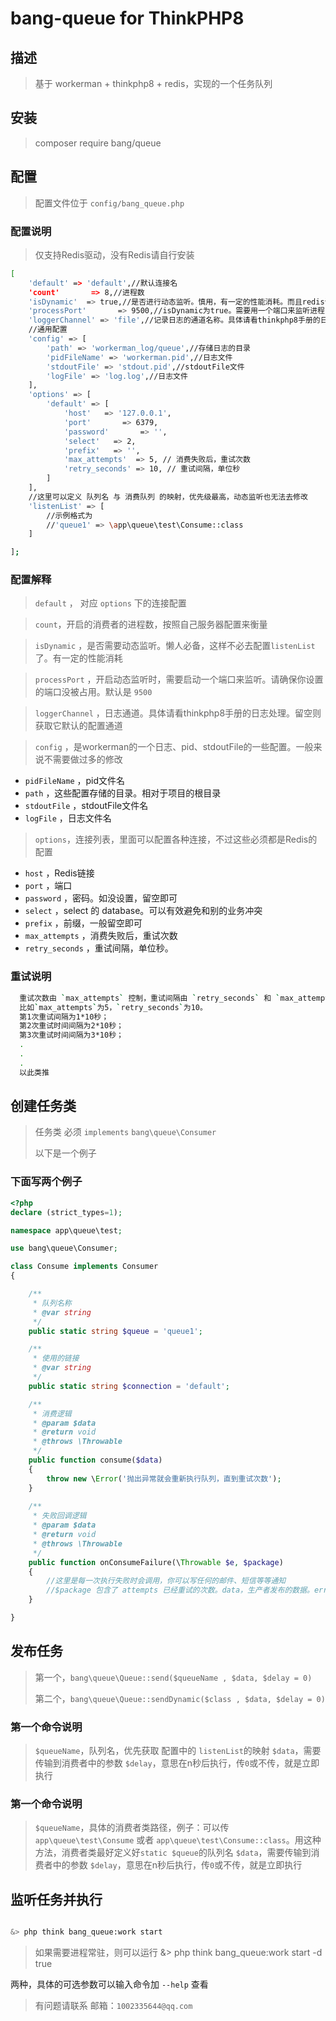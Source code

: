 # bang-queue for ThinkPHP8

## 描述

> 基于 workerman + thinkphp8 + redis，实现的一个任务队列

## 安装

> composer require bang/queue

## 配置

> 配置文件位于 `config/bang_queue.php`

### 配置说明
> 仅支持Redis驱动，没有Redis请自行安装

```bash
[
    'default' => 'default',//默认连接名
    'count'       => 8,//进程数
    'isDynamic'  => true,//是否进行动态监听。慎用，有一定的性能消耗。而且redis请做好持久化
    'processPort'       => 9500,//isDynamic为true。需要用一个端口来监听进程
    'loggerChannel' => 'file',//记录日志的通道名称。具体请看thinkphp8手册的日志处理
    //通用配置
    'config' => [
        'path' => 'workerman_log/queue',//存储日志的目录
        'pidFileName' => 'workerman.pid',//日志文件
        'stdoutFile' => 'stdout.pid',//stdoutFile文件
        'logFile' => 'log.log',//日志文件
    ],
    'options' => [
        'default' => [
            'host'   => '127.0.0.1',
            'port'       => 6379,
            'password'       => '',
            'select'   => 2,
            'prefix'   => '',
            'max_attempts'  => 5, // 消费失败后，重试次数
            'retry_seconds' => 10, // 重试间隔，单位秒
        ]
    ],
    //这里可以定义 队列名 与 消费队列 的映射，优先级最高，动态监听也无法去修改
    'listenList' => [
        //示例格式为
        //'queue1' => \app\queue\test\Consume::class
    ]

];
```

### 配置解释
> `default` ， 对应 `options` 下的连接配置

> `count`，开启的消费者的进程数，按照自己服务器配置来衡量

> `isDynamic` ，是否需要动态监听。懒人必备，这样不必去配置`listenList`了。有一定的性能消耗

> `processPort` ，开启动态监听时，需要启动一个端口来监听。请确保你设置的端口没被占用。默认是 `9500`

> `loggerChannel` ，日志通道。具体请看thinkphp8手册的日志处理。留空则获取它默认的配置通道

> `config` ，是workerman的一个日志、pid、stdoutFile的一些配置。一般来说不需要做过多的修改
* `pidFileName` ，pid文件名
* `path` ，这些配置存储的目录。相对于项目的根目录
* `stdoutFile` ，stdoutFile文件名
* `logFile` ，日志文件名

> `options`，连接列表，里面可以配置各种连接，不过这些必须都是Redis的配置
* `host` ，Redis链接
* `port` ，端口
* `password` ，密码。如没设置，留空即可
* `select` ，select 的 database。可以有效避免和别的业务冲突
* `prefix` ，前缀，一般留空即可
* `max_attempts` ，消费失败后，重试次数
* `retry_seconds` ，重试间隔，单位秒。


### 重试说明
```bash
  重试次数由 `max_attempts` 控制，重试间隔由 `retry_seconds` 和 `max_attempts` 共同控制。
  比如`max_attempts`为5，`retry_seconds`为10。
  第1次重试间隔为1*10秒；
  第2次重试时间间隔为2*10秒；
  第3次重试时间间隔为3*10秒；
  .
  .
  .
  以此类推
```


## 创建任务类
> 任务类 必须 `implements` `bang\queue\Consumer`
> 
> 以下是一个例子


### 下面写两个例子

```php
<?php
declare (strict_types=1);

namespace app\queue\test;

use bang\queue\Consumer;

class Consume implements Consumer
{

    /**
     * 队列名称
     * @var string
     */
    public static string $queue = 'queue1';

    /**
     * 使用的链接
     * @var string
     */
    public static string $connection = 'default';

    /**
     * 消费逻辑
     * @param $data
     * @return void
     * @throws \Throwable
     */
    public function consume($data)
    {
        throw new \Error('抛出异常就会重新执行队列，直到重试次数');
    }
    
    /**
     * 失败回调逻辑
     * @param $data
     * @return void
     * @throws \Throwable
     */
    public function onConsumeFailure(\Throwable $e, $package)
    {
        //这里是每一次执行失败时会调用，你可以写任何的邮件、短信等等通知
        //$package 包含了 attempts 已经重试的次数。data，生产者发布的数据。error，是错误信息。
    }

}

```



## 发布任务
> 第一个，`bang\queue\Queue::send($queueName , $data, $delay = 0)`
> 
> 第二个，`bang\queue\Queue::sendDynamic($class , $data, $delay = 0)`

### 第一个命令说明
> `$queueName`，队列名，优先获取 配置中的 `listenList`的映射
> `$data`，需要传输到消费者中的参数
> `$delay`，意思在n秒后执行，传`0`或不传，就是立即执行

### 第一个命令说明
> `$queueName`，具体的消费者类路径，例子：可以传 `app\queue\test\Consume` 或者 `app\queue\test\Consume::class`。用这种方法，消费者类最好定义好`static $queue`的队列名
> `$data`，需要传输到消费者中的参数
> `$delay`，意思在n秒后执行，传`0`或不传，就是立即执行


## 监听任务并执行

```bash

&> php think bang_queue:work start
```

> 如果需要进程常驻，则可以运行
 &> php think bang_queue:work start -d true

两种，具体的可选参数可以输入命令加 `--help` 查看

> 有问题请联系 邮箱：`1002335644@qq.com`